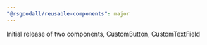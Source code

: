 ```yaml
---
"@rsgoodall/reusable-components": major
---
```


Initial release of two components, CustomButton, CustomTextField
